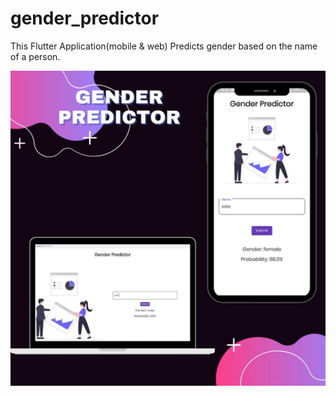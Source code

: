 # gender_predictor 

This Flutter Application(mobile & web) Predicts gender based on the name of a person.


![Its an image](assets/endimg.jpeg)
